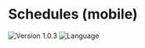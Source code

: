 # Schedules (mobile)

![Version 1.0.3](https://img.shields.io/badge/Version-1.0.3-%23BE154D?style=for-the-badge) ![Language](https://img.shields.io/badge/Language-Dart-02569B?style=for-the-badge)
